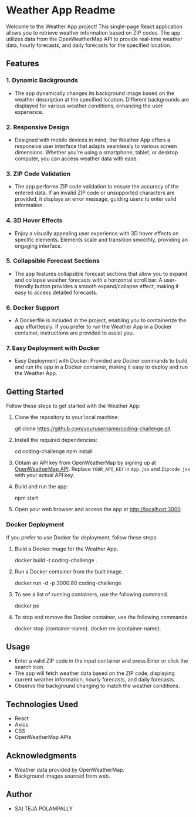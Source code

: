 # Weather App Readme

Welcome to the Weather App project! This single-page React application allows you to retrieve weather information based on ZIP codes. The app utilizes data from the OpenWeatherMap API to provide real-time weather data, hourly forecasts, and daily forecasts for the specified location.

## Features

### 1. Dynamic Backgrounds

- The app dynamically changes its background image based on the weather description at the specified location. Different backgrounds are displayed for various weather conditions, enhancing the user experience.

### 2. Responsive Design

- Designed with mobile devices in mind, the Weather App offers a responsive user interface that adapts seamlessly to various screen dimensions. Whether you're using a smartphone, tablet, or desktop computer, you can access weather data with ease.

### 3. ZIP Code Validation

- The app performs ZIP code validation to ensure the accuracy of the entered data. If an invalid ZIP code or unsupported characters are provided, it displays an error message, guiding users to enter valid information.

### 4. 3D Hover Effects

- Enjoy a visually appealing user experience with 3D hover effects on specific elements. Elements scale and transition smoothly, providing an engaging interface.

### 5. Collapsible Forecast Sections

- The app features collapsible forecast sections that allow you to expand and collapse weather forecasts with a horizontal scroll bar. A user-friendly button provides a smooth expand/collapse effect, making it easy to access detailed forecasts.

### 6. Docker Support

- A Dockerfile is included in the project, enabling you to containerize the app effortlessly. If you prefer to run the Weather App in a Docker container, instructions are provided to assist you.

### 7. Easy Deployment with Docker

- Easy Deployment with Docker: Provided are Docker commands to build and run the app in a Docker container, making it easy to deploy and run the Weather App.

## Getting Started

Follow these steps to get started with the Weather App:

1. Clone the repository to your local machine:

   git clone https://github.com/yourusername/coding-challenge.git

2. Install the required dependencies:

   cd coding-challenge
   npm install

3. Obtain an API key from OpenWeatherMap by signing up at [OpenWeatherMap API](https://openweathermap.org/api). Replace `YOUR_API_KEY` in `App.jsx` and `Zipcode.jsx` with your actual API key.

4. Build and run the app:

   npm start

5. Open your web browser and access the app at [http://localhost:3000](http://localhost:3000).

### Docker Deployment

If you prefer to use Docker for deployment, follow these steps:

1. Build a Docker image for the Weather App.

   docker build -t coding-challenge .

2. Run a Docker container from the built image.

   docker run -d -p 3000:80 coding-challenge

3. To see a list of running containers, use the following command.

   docker ps

4. To stop and remove the Docker container, use the following commands.

   docker stop {container-name}.
   docker rm {container-name}.

## Usage

- Enter a valid ZIP code in the input container and press Enter or click the search icon.
- The app will fetch weather data based on the ZIP code, displaying current weather information, hourly forecasts, and daily forecasts.
- Observe the background changing to match the weather conditions.

## Technologies Used

- React
- Axios
- CSS
- OpenWeatherMap APIs

## Acknowledgments

- Weather data provided by OpenWeatherMap.
- Background images sourced from web.

## Author

- SAI TEJA POLAMPALLY
